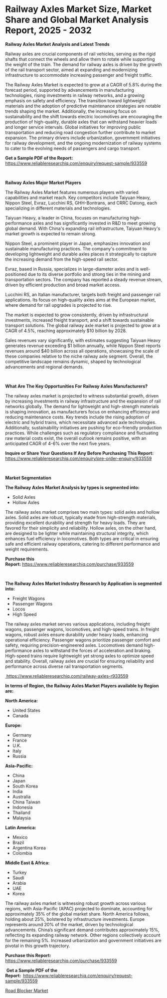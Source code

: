 <p><h1>Railway Axles Market Size, Market Share and Global Market Analysis Report, 2025 - 2032</h1></p><p><strong>Railway Axles Market Analysis and Latest Trends</strong></p>
<p><p>Railway axles are crucial components of rail vehicles, serving as the rigid shafts that connect the wheels and allow them to rotate while supporting the weight of the train. The demand for railway axles is driven by the growth of the rail transport sector, aimed at expanding and modernizing infrastructure to accommodate increasing passenger and freight traffic. </p><p>The Railway Axles Market is expected to grow at a CAGR of 5.8% during the forecast period, supported by advancements in manufacturing technologies, rising investments in railway networks, and a growing emphasis on safety and efficiency. The transition toward lightweight materials and the adoption of predictive maintenance strategies are notable trends shaping the market. Additionally, the increasing focus on sustainability and the shift towards electric locomotives are encouraging the production of high-quality, durable axles that can withstand heavier loads and longer service intervals. Global initiatives for improving public transportation and reducing road congestion further contribute to market expansion. The primary drivers include urbanization, government initiatives for railway development, and the ongoing modernization of railway systems to cater to the evolving needs of passengers and cargo transport.</p></p>
<p><strong>Get a Sample PDF of the Report:&nbsp;</strong> <a href="https://www.reliableresearchiq.com/enquiry/request-sample/933559?utm_campaign=3055&utm_medium=2&utm_source=Github&utm_content=ia&utm_term=30032025&utm_id=railway-axles">https://www.reliableresearchiq.com/enquiry/request-sample/933559</a></p>
<p>&nbsp;</p>
<p><strong>Railway Axles Major Market Players</strong></p>
<p><p>The Railway Axles Market features numerous players with varied capabilities and market reach. Key competitors include Taiyuan Heavy, Nippon Steel, Evraz, Lucchini RS, GHH-Bontrans, and CRRC Datong, each specializing in different materials and technologies.</p><p>Taiyuan Heavy, a leader in China, focuses on manufacturing high-performance axles and has significantly invested in R&D to meet growing global demand. With China's expanding rail infrastructure, Taiyuan Heavy's market growth is expected to remain strong.</p><p>Nippon Steel, a prominent player in Japan, emphasizes innovation and sustainable manufacturing practices. The company's commitment to developing lightweight and durable axles places it strategically to capture the increasing demand from the high-speed rail sector.</p><p>Evraz, based in Russia, specializes in large-diameter axles and is well-positioned due to its diverse portfolio and strong ties in the mining and transportation sectors. The company has reported a steady revenue stream, driven by efficient production and broad market access.</p><p>Lucchini RS, an Italian manufacturer, targets both freight and passenger rail applications. Its focus on high-quality axles aims at the European market, where demand for rail upgrades is projected to rise.</p><p>The market is expected to grow consistently, driven by infrastructural investments, increased freight transport, and a shift towards sustainable transport solutions. The global railway axle market is projected to grow at a CAGR of 4.5%, reaching approximately $10 billion by 2028.</p><p>Sales revenues vary significantly, with estimates suggesting Taiyuan Heavy generates revenue exceeding $1 billion annually, while Nippon Steel reports revenues around $40 billion across all operations, showcasing the scale of these companies relative to the niche railway axle segment. Overall, the competitive landscape remains dynamic, shaped by technological advancements and regional demands.</p></p>
<p>&nbsp;</p>
<p><strong>What Are The Key Opportunities For Railway Axles Manufacturers?</strong></p>
<p><p>The railway axles market is projected to witness substantial growth, driven by increasing investments in railway infrastructure and the expansion of rail networks globally. The demand for lightweight and high-strength materials is shaping innovation, as manufacturers focus on enhancing efficiency and reducing maintenance costs. Key trends include the rising adoption of electric and hybrid trains, which necessitate advanced axle technologies. Additionally, sustainability initiatives are pushing for eco-friendly production practices. While challenges such as regulatory compliance and fluctuating raw material costs exist, the overall outlook remains positive, with an anticipated CAGR of 4-6% over the next five years.</p></p>
<p><strong>Inquire or Share Your Questions If Any Before Purchasing This Report:</strong> <a href="https://www.reliableresearchiq.com/enquiry/pre-order-enquiry/933559?utm_campaign=3055&utm_medium=2&utm_source=Github&utm_content=ia&utm_term=30032025&utm_id=railway-axles">https://www.reliableresearchiq.com/enquiry/pre-order-enquiry/933559</a></p>
<p>&nbsp;</p>
<p><strong>Market Segmentation</strong></p>
<p><strong>The Railway Axles Market Analysis by types is segmented into:</strong></p>
<p><ul><li>Solid Axles</li><li>Hollow Axles</li></ul></p>
<p><p>The railway axles market comprises two main types: solid axles and hollow axles. Solid axles are robust, typically made from high-strength materials, providing excellent durability and strength for heavy loads. They are favored for their simplicity and reliability. Hollow axles, on the other hand, are designed to be lighter while maintaining structural integrity, which enhances fuel efficiency in locomotives. Both types are critical in ensuring safe and efficient railway operations, catering to different performance and weight requirements.</p></p>
<p><strong>Purchase this Report:&nbsp;</strong><a href="https://www.reliableresearchiq.com/purchase/933559?utm_campaign=3055&utm_medium=2&utm_source=Github&utm_content=ia&utm_term=30032025&utm_id=railway-axles">https://www.reliableresearchiq.com/purchase/933559</a></p>
<p>&nbsp;</p>
<p><strong>The Railway Axles Market Industry Research by Application is segmented into:</strong></p>
<p><ul><li>Freight Wagons</li><li>Passenger Wagons</li><li>Locos</li><li>High Speed</li></ul></p>
<p><p>The railway axles market serves various applications, including freight wagons, passenger wagons, locomotives, and high-speed trains. In freight wagons, robust axles ensure durability under heavy loads, enhancing operational efficiency. Passenger wagons prioritize passenger comfort and safety, requiring precision-engineered axles. Locomotives demand high-performance axles to withstand the forces of acceleration and braking. High-speed trains require lightweight yet strong axles to optimize speed and stability. Overall, railway axles are crucial for ensuring reliability and performance across diverse rail transportation segments.</p></p>
<p><a href="https://www.reliableresearchiq.com/railway-axles-r933559?utm_campaign=3055&utm_medium=2&utm_source=Github&utm_content=ia&utm_term=30032025&utm_id=railway-axles">&nbsp;https://www.reliableresearchiq.com/railway-axles-r933559</a></p>
<p><strong>In terms of Region, the Railway Axles Market Players available by Region are:</strong></p>
<p>
    <p> <strong> North America: </strong>
        <ul>
            <li>United States</li>
            <li>Canada</li>
        </ul>
        </p> 
    <p> <strong> Europe: </strong>
        <ul>
            <li>Germany</li>
            <li>France</li>
            <li>U.K.</li>
            <li>Italy</li>
            <li>Russia</li>
        </ul>
        </p> 
    <p> <strong> Asia-Pacific: </strong>
        <ul>
            <li>China</li>
            <li>Japan</li>
            <li>South Korea</li>
            <li>India</li>
            <li>Australia</li>
            <li>China Taiwan</li>
            <li>Indonesia</li>
            <li>Thailand</li>
            <li>Malaysia</li>
        </ul>
        </p> 
    <p> <strong> Latin America: </strong>
        <ul>
            <li>Mexico</li>
            <li>Brazil</li>
            <li>Argentina Korea</li>
            <li>Colombia</li>
        </ul>
        </p> 
    <p> <strong> Middle East & Africa: </strong>
        <ul>
            <li>Turkey</li>
            <li>Saudi</li>
            <li>Arabia</li>
            <li>UAE</li>
            <li>Korea</li>
        </ul>
    </p>
    </p>
<p><p>The railway axles market is witnessing robust growth across various regions, with Asia-Pacific (APAC) projected to dominate, accounting for approximately 35% of the global market share. North America follows, holding about 25%, bolstered by infrastructure investments. Europe represents around 20% of the market, driven by technological advancements. China’s significant demand contributes approximately 15%, reflecting its expanding railway network. Other regions collectively account for the remaining 5%. Increased urbanization and government initiatives are pivotal in this growth trajectory.</p></p>
<p><strong>Purchase this Report: </strong><a href="https://www.reliableresearchiq.com/purchase/933559?utm_campaign=3055&utm_medium=2&utm_source=Github&utm_content=ia&utm_term=30032025&utm_id=railway-axles">https://www.reliableresearchiq.com/purchase/933559</a></p>
<p>&nbsp;<strong>Get a Sample PDF of the Report:&nbsp;&nbsp;</strong><a href="https://www.reliableresearchiq.com/enquiry/request-sample/933559?utm_campaign=3055&utm_medium=2&utm_source=Github&utm_content=ia&utm_term=30032025&utm_id=railway-axles">https://www.reliableresearchiq.com/enquiry/request-sample/933559</a></p>
<p><strong></strong></p>
<p><p><a href="https://github.com/rosalinebhakta48/Market-Research-Report-List-1/blob/main/road-blocker-market.md?utm_campaign=3055&utm_medium=2&utm_source=Github&utm_content=ia&utm_term=30032025&utm_id=railway-axles">Road Blocker Market</a></p></p>